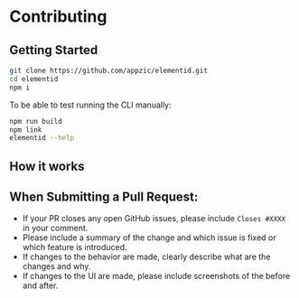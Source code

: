 # Contributing

## Getting Started

```bash
git clone https://github.com/appzic/elementid.git
cd elementid
npm i
```

To be able to test running the CLI manually:

```bash
npm run build
npm link
elementid --help
```

## How it works

## When Submitting a Pull Request:

- If your PR closes any open GitHub issues, please include `Closes #XXXX` in your comment.
- Please include a summary of the change and which issue is fixed or which feature is introduced.
- If changes to the behavior are made, clearly describe what are the changes and why.
- If changes to the UI are made, please include screenshots of the before and after.
